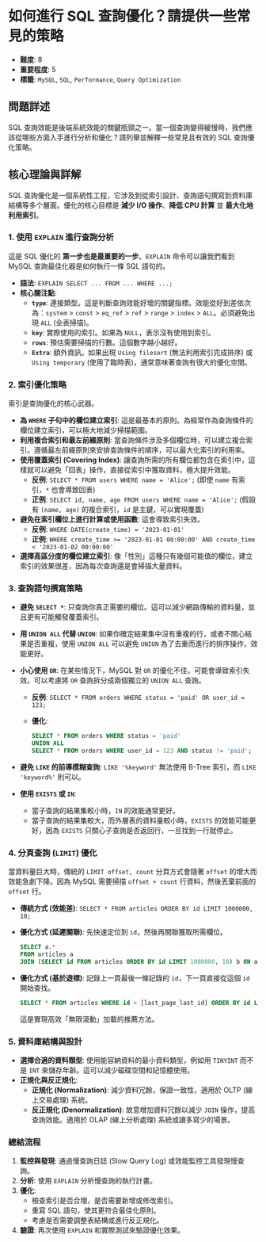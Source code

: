 # 如何進行 SQL 查詢優化？請提供一些常見的策略

- **難度**: 8
- **重要程度**: 5
- **標籤**: `MySQL`, `SQL`, `Performance`, `Query Optimization`

## 問題詳述

SQL 查詢效能是後端系統效能的關鍵瓶頸之一。當一個查詢變得緩慢時，我們應該從哪些方面入手進行分析和優化？請列舉並解釋一些常見且有效的 SQL 查詢優化策略。

## 核心理論與詳解

SQL 查詢優化是一個系統性工程，它涉及到從索引設計、查詢語句撰寫到資料庫結構等多个層面。優化的核心目標是 **減少 I/O 操作**、**降低 CPU 計算** 並 **最大化地利用索引**。

### 1. 使用 `EXPLAIN` 進行查詢分析

這是 SQL 優化的 **第一步也是最重要的一步**。`EXPLAIN` 命令可以讓我們看到 MySQL 查詢最佳化器是如何執行一條 SQL 語句的。

- **語法**: `EXPLAIN SELECT ... FROM ... WHERE ...;`
- **核心關注點**:
  - **`type`**: 連接類型。這是判斷查詢效能好壞的關鍵指標。效能從好到差依次為：`system` > `const` > `eq_ref` > `ref` > `range` > `index` > `ALL`。必須避免出現 `ALL` (全表掃描)。
  - **`key`**: 實際使用的索引。如果為 `NULL`，表示沒有使用到索引。
  - **`rows`**: 預估需要掃描的行數。這個數字越小越好。
  - **`Extra`**: 額外資訊。如果出現 `Using filesort` (無法利用索引完成排序) 或 `Using temporary` (使用了臨時表)，通常意味著查詢有很大的優化空間。

### 2. 索引優化策略

索引是查詢優化的核心武器。

- **為 `WHERE` 子句中的欄位建立索引**: 這是最基本的原則。為經常作為查詢條件的欄位建立索引，可以極大地減少掃描範圍。
- **利用複合索引和最左前綴原則**: 當查詢條件涉及多個欄位時，可以建立複合索引。遵循最左前綴原則來安排查詢條件的順序，可以最大化索引的利用率。
- **使用覆蓋索引 (Covering Index)**: 讓查詢所需的所有欄位都包含在索引中，這樣就可以避免「回表」操作，直接從索引中獲取資料，極大提升效能。
  - **反例**: `SELECT * FROM users WHERE name = 'Alice';` (即使 `name` 有索引，`*` 也會導致回表)
  - **正例**: `SELECT id, name, age FROM users WHERE name = 'Alice';` (假設有 `(name, age)` 的複合索引，`id` 是主鍵，可以實現覆蓋)
- **避免在索引欄位上進行計算或使用函數**: 這會導致索引失效。
  - **反例**: `WHERE DATE(create_time) = '2023-01-01'`
  - **正例**: `WHERE create_time >= '2023-01-01 00:00:00' AND create_time < '2023-01-02 00:00:00'`
- **選擇高區分度的欄位建立索引**: 像「性別」這種只有幾個可能值的欄位，建立索引的效果很差，因為每次查詢還是會掃描大量資料。

### 3. 查詢語句撰寫策略

- **避免 `SELECT *`**: 只查詢你真正需要的欄位。這可以減少網路傳輸的資料量，並且更有可能觸發覆蓋索引。
- **用 `UNION ALL` 代替 `UNION`**: 如果你確定結果集中沒有重複的行，或者不關心結果是否重複，使用 `UNION ALL` 可以避免 `UNION` 為了去重而進行的排序操作，效能更好。
- **小心使用 `OR`**: 在某些情況下，MySQL 對 `OR` 的優化不佳，可能會導致索引失效。可以考慮將 `OR` 查詢拆分成兩個獨立的 `UNION ALL` 查詢。
  - **反例**: `SELECT * FROM orders WHERE status = 'paid' OR user_id = 123;`
  - **優化**:

    ```sql
    SELECT * FROM orders WHERE status = 'paid'
    UNION ALL
    SELECT * FROM orders WHERE user_id = 123 AND status != 'paid';
    ```

- **避免 `LIKE` 的前導模糊查詢**: `LIKE '%keyword'` 無法使用 B-Tree 索引，而 `LIKE 'keyword%'` 則可以。
- **使用 `EXISTS` 或 `IN`**:
  - 當子查詢的結果集較小時，`IN` 的效能通常更好。
  - 當子查詢的結果集較大，而外層表的資料量較小時，`EXISTS` 的效能可能更好，因為 `EXISTS` 只關心子查詢是否返回行，一旦找到一行就停止。

### 4. 分頁查詢 (`LIMIT`) 優化

當資料量巨大時，傳統的 `LIMIT offset, count` 分頁方式會隨著 `offset` 的增大而效能急劇下降。因為 MySQL 需要掃描 `offset + count` 行資料，然後丟棄前面的 `offset` 行。

- **傳統方式 (效能差)**: `SELECT * FROM articles ORDER BY id LIMIT 1000000, 10;`
- **優化方式 (延遲關聯)**: 先快速定位到 `id`，然後再關聯獲取所需欄位。

  ```sql
  SELECT a.*
  FROM articles a
  JOIN (SELECT id FROM articles ORDER BY id LIMIT 1000000, 10) b ON a.id = b.id;
  ```

- **優化方式 (基於遊標)**: 記錄上一頁最後一條記錄的 `id`，下一頁直接從這個 `id` 開始查找。

  ```sql
  SELECT * FROM articles WHERE id > [last_page_last_id] ORDER BY id LIMIT 10;
  ```

  這是實現高效「無限滾動」加載的推薦方法。

### 5. 資料庫結構與設計

- **選擇合適的資料類型**: 使用能容納資料的最小資料類型，例如用 `TINYINT` 而不是 `INT` 來儲存年齡。這可以減少磁碟空間和記憶體使用。
- **正規化與反正規化**:
  - **正規化 (Normalization)**: 減少資料冗餘，保證一致性，適用於 OLTP (線上交易處理) 系統。
  - **反正規化 (Denormalization)**: 故意增加資料冗餘以減少 `JOIN` 操作，提高查詢效能。適用於 OLAP (線上分析處理) 系統或讀多寫少的場景。

### 總結流程

1. **監控與發現**: 通過慢查詢日誌 (Slow Query Log) 或效能監控工具發現慢查詢。
2. **分析**: 使用 `EXPLAIN` 分析慢查詢的執行計畫。
3. **優化**:
    - 檢查索引是否合理，是否需要新增或修改索引。
    - 重寫 SQL 語句，使其更符合最佳化原則。
    - 考慮是否需要調整表結構或進行反正規化。
4. **驗證**: 再次使用 `EXPLAIN` 和實際測試來驗證優化效果。
